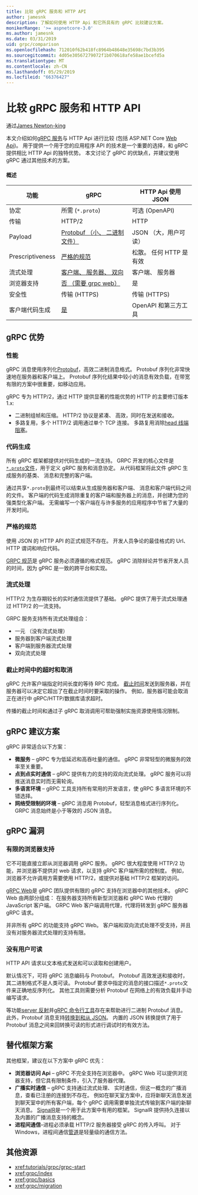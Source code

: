 ```yaml
---
title: 比较 gRPC 服务和 HTTP API
author: jamesnk
description: 了解如何使用 HTTP Api 和它所具有的 gRPC 比较建议方案。
monikerRange: '>= aspnetcore-3.0'
ms.author: jamesnk
ms.date: 03/31/2019
uid: grpc/comparison
ms.openlocfilehash: 712010f62b418fc8964b48648e35698c7bd3b395
ms.sourcegitcommit: 4d05e30567279072f1b070618afe58ae1bcefd5a
ms.translationtype: MT
ms.contentlocale: zh-CN
ms.lasthandoff: 05/29/2019
ms.locfileid: "66376427"
---
```

# <a name="comparing-grpc-services-with-http-apis"></a>比较 gRPC 服务和 HTTP API

通过[James Newton-king](https://twitter.com/jamesnk)

本文介绍如何[gRPC 服务](https://grpc.io/docs/guides/)与 HTTP Api 进行比较 (包括 ASP.NET Core [Web Api](xref:web-api/index))。 用于提供一个用于您的应用程序 API 的技术是一个重要的选择，和 gRPC 提供相比 HTTP Api 的独特优势。 本文讨论了 gRPC 的优缺点，并建议使用 gRPC 通过其他技术的方案。

#### <a name="overview"></a>概述

|    功能             |    gRPC                                                 |    HTTP Api 使用 JSON                       |
|------------------------|---------------------------------------------------------|----------------------------------------------|
|    协定            |    所需 (`*.proto`)                                 |    可选 (OpenAPI)                        |
|    传输           |    HTTP/2                                               |    HTTP                                      |
|    Payload             |    [Protobuf （小、 二进制文件）](#performance)             |    JSON （大，用户可读）              |
|    Prescriptiveness    |    [严格的规范](#strict-specification)        |    松散。 任何 HTTP 是有效                  |
|    流式处理           |    [客户端、 服务器、 双向](#streaming)         |    客户端、 服务器                            |
|    浏览器支持     |    [否 （需要 grpc web）](#limited-browser-support)   |    是                                       |
|    安全性            |    传输 (HTTPS)                                    |    传输 (HTTPS)                         |
|    客户端代码生成     |    [是](#code-generation)                              |    OpenAPI 和第三方工具             |

## <a name="grpc-strengths"></a>gRPC 优势

### <a name="performance"></a>性能

gRPC 消息使用序列化[Protobuf](https://developers.google.com/protocol-buffers/docs/overview)，高效二进制消息格式。 Protobuf 序列化非常快速地在服务器和客户端上。 Protobuf 序列化结果中较小的消息有效负载，在带宽有限的方案中很重要，如移动应用。

gRPC 专为 HTTP/2，通过 HTTP 提供显著的性能优势的 HTTP 的主要修订版本 1.x:

* 二进制组帧和压缩。 HTTP/2 协议是紧凑、 高效，同时在发送和接收。
* 多路复用，多个 HTTP/2 调用通过单个 TCP 连接。 多路复用消除[head 线端阻塞](https://en.wikipedia.org/wiki/Head-of-line_blocking)。

### <a name="code-generation"></a>代码生成

所有 gRPC 框架都提供对代码生成的一流支持。 GRPC 开发的核心文件是[`*.proto`文件](https://developers.google.com/protocol-buffers/docs/proto3)，用于定义 gRPC 服务和消息协定。 从代码框架将此文件 gRPC 生成服务的基类、 消息和完整的客户端。

通过共享`*.proto`到最终可以结束从生成服务器和客户端、 消息和客户端代码之间的文件。 客户端的代码生成消除重复的客户端和服务器上的消息，并创建为您的强类型化客户端。 无需编写一个客户端在与许多服务的应用程序中节省了大量的开发时间。

### <a name="strict-specification"></a>严格的规范

使用 JSON 的 HTTP API 的正式规范不存在。 开发人员争论的最佳格式的 Url、 HTTP 谓词和响应代码。

[GRPC 规范](https://github.com/grpc/grpc/blob/master/doc/PROTOCOL-HTTP2.md)是 gRPC 服务必须遵循的格式规范。 gRPC 消除辩论并节省开发人员的时间，因为 gPRC 是一致的跨平台和实现。

### <a name="streaming"></a>流式处理

HTTP/2 为生存期较长的实时通信流提供了基础。 gRPC 提供了用于流式处理通过 HTTP/2 的一流支持。

GRPC 服务支持所有流式处理组合：

* 一元 （没有流式处理）
* 服务器到客户端流式处理
* 客户端到服务器流式处理
* 双向流式处理

### <a name="deadlinetimeouts-and-cancellation"></a>截止时间中的超时和取消

gRPC 允许客户端指定时间长度的等待 RPC 完成。 [截止时间](https://grpc.io/blog/deadlines)发送到服务器，并在服务器可以决定它超出了在截止时间时要采取的操作。 例如，服务器可能会取消正在进行中 gRPC/HTTP/数据库请求超时。

传播的截止时间和通过子 gRPC 取消调用可帮助强制实施资源使用情况限制。

## <a name="grpc-recommended-scenarios"></a>gRPC 建议方案

gRPC 非常适合以下方案：

* **微服务** &ndash; gRPC 专为低延迟和高吞吐量的通信。 gRPC 非常轻型的微服务的效率至关重要。
* **点到点实时通信** &ndash; gRPC 提供有力的支持的双向流式处理。 gRPC 服务可以将推送消息实时而无需轮询。
* **多语言环境** &ndash; gRPC 工具支持所有常用的开发语言，使 gRPC 多语言环境的不错选择。
* **网络受限制的环境** &ndash; gRPC 消息用 Protobuf，轻型消息格式进行序列化。 GRPC 消息始终是小于等效的 JSON 消息。

## <a name="grpc-weaknesses"></a>gRPC 漏洞

### <a name="limited-browser-support"></a>有限的浏览器支持

它不可能直接立即从浏览器调用 gRPC 服务。 gRPC 很大程度使用 HTTP/2 功能，并浏览器不提供对 web 请求，以支持 gRPC 客户端所需的控制度。 例如，浏览器不允许调用方需要使用 HTTP/2，或提供对基础 HTTP/2 框架的访问。

[gRPC Web](https://grpc.io/docs/tutorials/basic/web.html)是 gRPC 团队提供有限的 gRPC 支持在浏览器中的其他技术。 gRPC Web 由两部分组成： 在服务器支持所有新型浏览器和 gRPC Web 代理的 JavaScript 客户端。 GRPC Web 客户端调用代理，代理将转发到 gRPC 服务器 gRPC 请求。

并非所有 gRPC 的功能支持 gRPC Web。 客户端和双向流式处理不受支持，并且没有对服务器流式处理的支持有限。

### <a name="not-human-readable"></a>没有用户可读

HTTP API 请求以文本格式发送和可以读取和创建用户。

默认情况下，可将 gRPC 消息编码与 Protobuf。 Protobuf 高效发送和接收时，其二进制格式不是人类可读。 Protobuf 要求中指定的消息的接口描述`*.proto`文件来正确地反序列化。 其他工具则需要分析 Protobuf 在网络上的有效负载并手动编写请求。

等功能[server 反射](https://github.com/grpc/grpc/blob/master/doc/server-reflection.md)并[gRPC 命令行工具](https://github.com/grpc/grpc/blob/master/doc/command_line_tool.md)存在来帮助进行二进制 Protobuf 消息。 此外，Protobuf 消息支持[转换到和从 JSON](https://developers.google.com/protocol-buffers/docs/proto3#json)。 内置的 JSON 转换提供了用于 Protobuf 消息之间来回转换可读的形式进行调试时的有效方法。

## <a name="alternative-framework-scenarios"></a>替代框架方案

其他框架，建议在以下方案中 gRPC 优先：

* **浏览器访问 Api** &ndash; gRPC 不完全支持在浏览器中。 gRPC Web 可以提供浏览器支持，但它具有限制条件，引入了服务器代理。
* **广播实时通信** &ndash; gRPC 支持通过流式处理、 实时通信，但这一概念的广播消息，查看已注册的连接到不存在。 例如在聊天室方案中，应将新聊天消息发送到聊天室中的所有客户端，每个 gRPC 调用需要单独流式传输到客户端的新聊天消息。 [SignalR](xref:signalr/introduction)是一个用于此方案中有用的框架。 SignalR 提供持久连接以及内置的广播消息支持的概念。
* **进程间通信**&ndash;进程必须承载 HTTP/2 服务器接受 gRPC 的传入呼叫。 对于 Windows，进程间通信[管道](/dotnet/standard/io/pipe-operations)是轻量级的通信方法。

## <a name="additional-resources"></a>其他资源

* <xref:tutorials/grpc/grpc-start>
* <xref:grpc/index>
* <xref:grpc/basics>
* <xref:grpc/migration>
